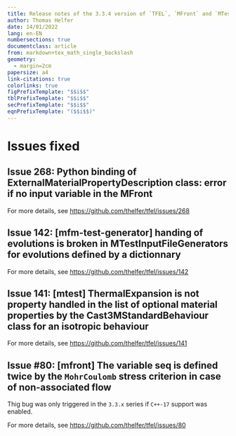 ```yaml
---
title: Release notes of the 3.3.4 version of `TFEL`, `MFront` and `MTest`
author: Thomas Helfer
date: 14/01/2022
lang: en-EN
numbersections: true
documentclass: article
from: markdown+tex_math_single_backslash
geometry:
  - margin=2cm
papersize: a4
link-citations: true
colorlinks: true
figPrefixTemplate: "$$i$$"
tblPrefixTemplate: "$$i$$"
secPrefixTemplate: "$$i$$"
eqnPrefixTemplate: "($$i$$)"
---
```


# Issues fixed

## Issue 268: Python binding of ExternalMaterialPropertyDescription class: error if no input variable in the MFront 

For more details, see <https://github.com/thelfer/tfel/issues/268>

## Issue 142: [mfm-test-generator] handing of evolutions is broken in MTestInputFileGenerators for evolutions defined by a dictionnary

For more details, see <https://github.com/thelfer/tfel/issues/142>

## Issue 141: [mtest] ThermalExpansion is not property handled in the list of optional material properties by the Cast3MStandardBehaviour class for an isotropic behaviour

For more details, see <https://github.com/thelfer/tfel/issues/141>

## Issue #80: [mfront] The variable seq is defined twice by the `MohrCoulomb` stress criterion in case of non-associated flow

Thig bug was only triggered in the `3.3.x` series if `C++-17` support was enabled.

For more details, see <https://github.com/thelfer/tfel/issues/80>
